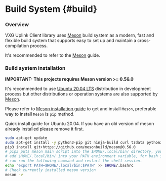 Build System                         {#build}
============

### Overview
VXG Uplink Client library uses [Meson](https://mesonbuild.com) build system as a modern, fast and flexible build system that supports easy to set up and maintain a cross-compilation process.

It's recommended to refer to the [Meson](https://mesonbuild.com) guide.

### Build system installation
**IMPORTANT: This projects requires Meson version >= 0.56.0**

It's recommended to use [Ubuntu 20.04 LTS](https://releases.ubuntu.com/20.04/) distribution in development process but other distributions or operation systems are also supported by [Meson](https://mesonbuild.com).

Please refer to [Meson installation guide](https://mesonbuild.com/Getting-meson.html) to get and install `Meson`, preferable way to install `Meson` is `pip` method.

Quick install guide for Ubuntu 20.04.
If you have an old version of meson already installed please remove it first.
```bash
sudo apt-get update
sudo apt-get install -y python3-pip git ninja-build curl tzdata python3-tz
pip3 install git+https://github.com/mesonbuild/meson@0.56.0
# pip3 puts meson main script into the $HOME/.local/bin/ directory, you need to
# add $HOME/.local/bin/ into your PATH environment variable, for bash shell you
# can run the following command and restart the shell session.
echo 'export PATH=$HOME/.local/bin:$PATH' >> $HOME/.bashrc
# Check currently installed meson version
meson -v
```
